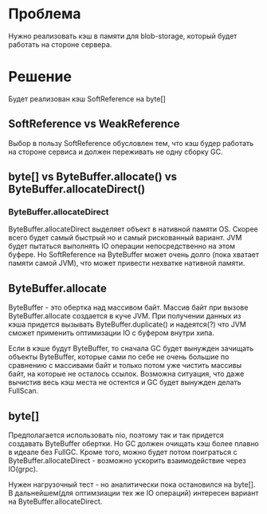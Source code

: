 # Проблема
Нужно реализовать кэш в памяти для blob-storage, который будет работать на стороне сервера.

# Решение
Будет реализован кэш SoftReference на byte[]

## SoftReference vs WeakReference
Выбор в пользу SoftReference обусловлен тем, что кэш будер работать на стороне сервиса и должен переживать 
не одну сборку GC.

## byte[] vs ByteBuffer.allocate() vs ByteBuffer.allocateDirect()

### ByteBuffer.allocateDirect 
ByteBuffer.allocateDirect выделяет объект в нативной памяти OS. Скорее всего будет самый быстрый но и самый 
рискованный вариант. JVM будет пытаться выполнять IO операции непосредственно на этом буфере. Но SoftReference на 
ByteBuffer может очень долго (пока хватает памяти самой JVM), что может привести нехватке нативной памяти. 

## ByteBuffer.allocate
ByteBuffer - это обертка над массивом байт. Массив байт при вызове ByteBuffer.allocate создается в куче JVM. 
При получении данных из кэша придется вызывать ByteBuffer.duplicate() и надеятся(?) что JVM сможет применить оптимизации IO
с буфером внутри хипа. 

Если в кэше будут ByteBuffer, то сначала GC будет вынужден зачищать объекты ByteBuffer, которые сами по себе не очень 
большие по сравнению с массивами байт и только потом уже чистить массивы байт, на которые не осталось ссылок. Возможна 
ситуация, что даже вычистив весь кэш места не остентся и GC будет вынужден делать FullScan. 

##  byte[]
Предполагается использовать nio, поэтому так и так придется создавать ByteBuffer обертки. Но GC должен очищать кэш более 
плавно в идеале без FullGC. Кроме того, можно будет потом поиграться с ByteBuffer.allocateDirect - возможно ускорить 
взаимодействие через IO(grpc). 

Нужен нагрузочный тест - но аналитически пока остановился на byte[]. В дальнейшем(для оптимзиации тех же IO операций) 
интересен вариант на ByteBuffer.allocateDirect.


